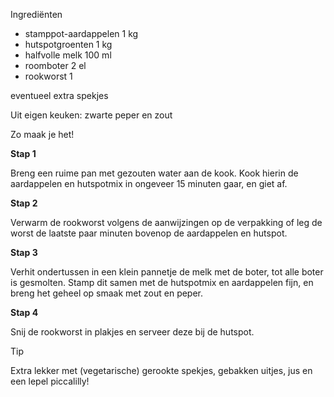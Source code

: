 
 
Ingrediënten
 
- stamppot-aardappelen 1 kg
- hutspotgroenten 1 kg
- halfvolle melk 100 ml
- roomboter 2 el
- rookworst 1

eventueel extra spekjes

Uit eigen keuken: zwarte peper en zout
 
 
 
 
 
Zo maak je het!
 
**Stap 1**
 
Breng een ruime pan met gezouten water aan de kook. Kook hierin de aardappelen en hutspotmix in ongeveer 15 minuten gaar, en giet af.
 
**Stap 2**
 
Verwarm de rookworst volgens de aanwijzingen op de verpakking of leg de worst de laatste paar minuten bovenop de aardappelen en hutspot.
 
**Stap 3**
 
Verhit ondertussen in een klein pannetje de melk met de boter, tot alle boter is gesmolten. Stamp dit samen met de hutspotmix en aardappelen fijn, en breng het geheel op smaak met zout en peper.
 
**Stap 4**
 
Snij de rookworst in plakjes en serveer deze bij de hutspot.
 
Tip
 
Extra lekker met (vegetarische) gerookte spekjes, gebakken uitjes, jus en een lepel piccalilly!